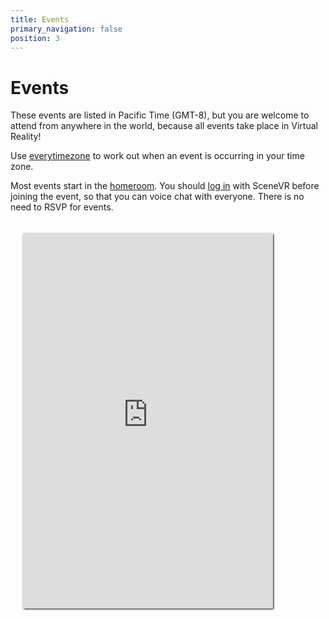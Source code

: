 ```yaml
---
title: Events
primary_navigation: false
position: 3
---
```


# Events

These events are listed in Pacific Time (GMT-8), but you are welcome to attend from anywhere in the world, because all events take place in Virtual Reality!

Use [everytimezone](http://everytimezone.com/) to work out when an event is occurring in your time zone.

Most events start in the [homeroom](http://client.scenevr.com/). You should [log in](http://login.scenevr.com/) with SceneVR before joining the event, so that you can voice chat with everyone. There is no need to RSVP for events.

<iframe src="https://www.google.com/calendar/embed?showTitle=0&amp;showNav=0&amp;showPrint=0&amp;showTabs=0&amp;mode=AGENDA&amp;height=600&amp;wkst=1&amp;bgcolor=%23ffffff&amp;src=ej60g99i56vn31i030jpakv64o%40group.calendar.google.com&amp;color=%23853104&amp;ctz=America%2FLos_Angeles" style="border-radius: 2px; box-shadow: 1px 1px 3px black; margin: 20px 20px 40px 20px; border-width:0 " width="400" height="600" frameborder="0" scrolling="no"></iframe>
